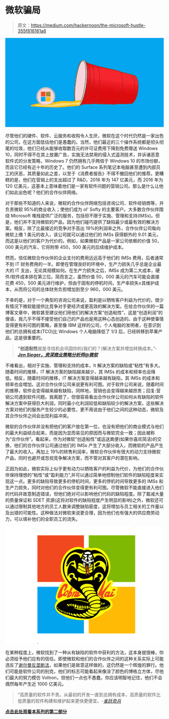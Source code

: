 # 微软骗局

> 原文：<https://medium.com/hackernoon/the-microsoft-hustle-355f818161a6>

![](img/3fbc148e155df88c670cdf4746d5b645.png)

尽管他们的硬件、软件、云服务和收购令人生厌，微软在这个时代仍然是一家出色的公司，在这方面低估他们是愚蠢的。当然，他们最近的三个操作系统都是彻头彻尾的垃圾，他们已经从能够收取数百元的许可证费用下降到免费赠送 Windows 10，同时不得不在其上放置广告，实施无法禁用的侵入式遥测技术，并诉诸恶意软件式的分发策略，Windows 7 仍然拥有几乎两倍于 Windows 10 的市场份额，而且它已经有近十年的历史了。他们的 Surface 系列笔记本电脑甚至遭到内部员工的厌恶，其质量如此之差，以至于《消费者报告》不得不撤回他们的推荐。更糟糕的是，他们在营销上的支出超过了 R&D，2016 年为 147 亿美元，而 2016 年为 120 亿美元，这基本上意味着他们是一家有软件问题的营销公司。那么是什么让他们如此出色呢？他们的合作伙伴网络。

对于那些不知道的人来说，微软的合作伙伴网络包括咨询公司、软件经销商等，并负责微软 95%的商业收入；使他们成为 ol' Softy 的主要客户。大多数合作伙伴围绕 Microsoft 堆栈提供广泛的服务，包括但不限于实施、管理和支持(IMSs)。但是，他们并不支持微软的产品，因为他们碰巧提供了缺陷最少或最有效的解决方案。相反，除了比最接近的竞争对手高出 19%的利润率之外，合作伙伴公司每向微软上缴 1 美元的收入，该公司就可以通过他们的 IMSs 获得额外的 9.01 美元，而这是以他们的客户为代价的。例如，如果微软产品是一家公司依赖的价值 50，000 美元的汽车，它将附带 450，500 美元的后续维护成本。

然而，信任微软合作伙伴的企业支付的费用远远高于他们的 IMSs 费用，后者通常不到 IT 财务费用的一半。即使在管理良好的环境中，生产力损失几乎总是企业最大的 IT 支出，无论其规模如何。在生产力损失之后，IMSs 成为第二大成本，硬件/软件成本排在第三位。简而言之，虽然价值 50，000 美元的汽车可能会直接花费 450，500 美元进行维护，但由于固有的停机时间，生产率损失≥其维护成本，从而将公司的总体财务负担增加到至少 960，000 美元。

不幸的是，对于一个典型的咨询公司来说，盈利是以牺牲客户利益为代价的，很少有情况下微软能提供比竞争对手更经济或更高效的解决方案。在给合作伙伴的一篇博客文章中，微软甚至建议他们用他们的解决方案“创造粘性”，这是“创造利润”的俚语，我几乎不得不接受他们自己的产品也是用这种心态创造的。由于这种使事情变得更有利可图的策略，甚至像 IBM 这样的公司，个人电脑的发明者，在意识到他们的总拥有成本(TCO)比 Windows 个人电脑降低了 1/3 后，已经转移到苹果产品，这是很重要的。

> **“创造粘性**就是寻找机会巩固你的(我们的？)解决方案并增加转换成本。”- [***Jen Sieger，资深商业策略分析师@微软***](https://blogs.partner.microsoft.com/mpn/create-stickiness-with-ip/)

不难看出，相对于实施、管理和支持的成本，It 解决方案的缺陷或“粘性”有多大。随着时间的推移，IT 解决方案的缺陷越来越少，其 IMSs 的成本和频率也会降低。相反，随着时间的推移，IT 解决方案变得越来越有缺陷，其 IMSs 的成本和频率也会增加，这对合作伙伴公司来说更有利可图。对于软件公司来说，随着时间的推移，软件会变得越来越有缺陷，同样地，营销也会变得越来越昂贵；回复:营销公司遇到软件问题。我离题了，但很容易看出合作伙伴公司如何从有缺陷的软件解决方案中获得巨大利润，同时最小化利润较低和缺陷较少的解决方案，这些解决方案对他们的服务产生较少的必要性，更不用说由于他们之间的这种动态，微软及其合作伙伴之间会出现利益冲突。

微软的合作伙伴并没有把他们的客户放在第一位，也没有把他们的商业模式与他们的最大利益结合起来，而是因为显而易见的原因而与微软完全一致；因此被称为“合作伙伴”。看起来，作为对微软“创造粘性”或运送粪便(如果你喜欢简洁)的交换，他们的合作伙伴公司通过他们的 IMSs 产生了大部分收入，而微软的产品产生了最大的收入。再加上 19%的转售利润率，微软合作伙伴有很大的动力支持微软产品，同时也避开或忽视竞争解决方案，而不管对其客户的潜在影响。

正因为如此，微软实际上似乎更有动力以牺牲客户的利益为代价，为他们的合作伙伴保持理想的“粘性”或“盈利能力”,并可以通过简单地控制他们软件的缺陷程度来实现这一点。更多的缺陷导致更多的停机时间，更多的停机时间导致更多的 IMSs 和生产力损失，同时对他们的合作伙伴变得更有利可图。尽管微软不能直接进入他们的代码并故意制造错误，但他们绝对可以影响他们代码的缺陷程度。除了裁减大量的质量保证和 SDET 资源(这将对软件的缺陷程度产生明显的影响)之外，微软还可以通过限制其他地方的员工人数来调整缺陷密度，这将增加与员工相关的工作量以及出错的可能性。这种做法对微软来说更合理，因为他们也有强大的供应商劳动力，可以填补他们的全职员工的流失。

![](img/1108a9fdea0ec5b28eedd231ce8542c3.png)

在某种程度上，微软找到了一种从有缺陷的软件中获利的方法，这本身就很棒，你必须给予他们应有的信任。即使微软和他们的合作伙伴之间的这种关系实际上可能违反了[谢尔曼反垄断法](https://en.wikipedia.org/wiki/Sherman_Antitrust_Act)，如果他们是故意这样做的，这仍然是一个辉煌的罪行。他们可能是软件公司的别克，他们的标志可能看起来像涂了颜色的博格立方体，尽他们最大的努力模仿 Voltron，但他们一点也不愚蠢，你应该明智地记住，他们不会偶然每年产生近 1000 亿美元。

> “高质量的软件并不贵。从最初的开发一直到总拥有成本，高质量的软件比低质量的软件构建和维护起来更快更便宜。*-*[*雀跃奇兵*](https://en.wikipedia.org/wiki/Capers_Jones)

[**点击此处观看本系列的第二部分**](https://hackernoon.com/the-microsoft-hustle-2-0-9de19a277e52)